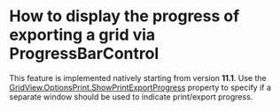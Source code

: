 
# How to display the progress of exporting a grid via ProgressBarControl  


This feature is implemented natively starting from version <strong>11.</strong><strong>1</strong>.  Use the [GridView.OptionsPrint.ShowPrintExportProgress](https://documentation.devexpress.com/WindowsForms/DevExpress.XtraGrid.Views.Base.ViewPrintOptionsBase.ShowPrintExportProgress.property) property to specify if a separate window should be used to indicate print/export progress.

